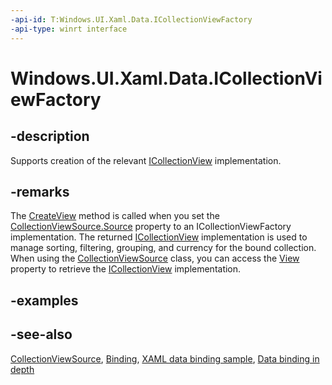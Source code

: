 ```yaml
---
-api-id: T:Windows.UI.Xaml.Data.ICollectionViewFactory
-api-type: winrt interface
---
```


<!-- Interface syntax.
public interface ICollectionViewFactory : 
-->

# Windows.UI.Xaml.Data.ICollectionViewFactory

## -description
Supports creation of the relevant [ICollectionView](icollectionview.md) implementation.

## -remarks
The [CreateView](icollectionviewfactory_createview_164792513.md) method is called when you set the [CollectionViewSource.Source](collectionviewsource_source.md) property to an ICollectionViewFactory implementation. The returned [ICollectionView](icollectionview.md) implementation is used to manage sorting, filtering, grouping, and currency for the bound collection. When using the [CollectionViewSource](collectionviewsource.md) class, you can access the [View](collectionviewsource_view.md) property to retrieve the [ICollectionView](icollectionview.md) implementation.

## -examples

## -see-also
[CollectionViewSource](collectionviewsource.md), [Binding](binding.md), [XAML data binding sample](https://github.com/Microsoft/Windows-universal-samples/tree/master/Samples/XamlBind), [Data binding in depth](https://docs.microsoft.com/windows/uwp/data-binding/data-binding-in-depth)
